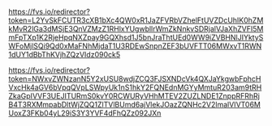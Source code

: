 https://fvs.io/redirector?token=L2YvSkFCUTR3cXB1bXc4QW0xR1JaZFVRbVZhelFtUVZDcUhIK0hZMkMvR2lGa3dMSjE3QnVZMzZ1RHlxYUgwbllrWmZkNnkvSDRjalVJaXhZVFI5MmFpTXp1K2RjeHpqNXZpay9GQXhsd1J5bnJraThtUEd0WW9iZVBHNlJIYktySWFoMjlSQi9Qd0xMaFNhMjdaT1U3RDEwSnpnZEF3bUVFTT06MWxvT1RWN1dUY1dBbThKVjhZQzVIdz090ck5

https://fvs.io/redirector?token=NWxvZWNzanN5Y2xUSU8wdjZCQ3FJSXNDcVk4QXJaYkgwbFphcHVxcHk4aGV6bVpqQVpLSWpyUk1nS1hkY2FQNEdnMGYyMmtuR203am9tRHZkaGpIVVF3UEJITURmS0kvY0RCWURyVHhMTEV2ZUZLNDE1ZnppRFRhRjB4T3RXMmpabDltWjZQQ1ZlTVlBUmd6ajVlekJOazZQNHc2V2lmalVIVT06MUoxZ3FKb04yL29iS3Y3YVF4dFhQZz092JXn
